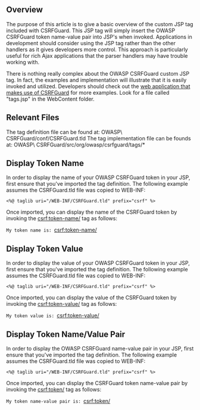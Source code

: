 ## Overview

The purpose of this article is to give a basic overview of the custom
JSP tag included with CSRFGuard. This JSP tag will simply insert the
OWASP CSRFGuard token name-value pair into JSP's when invoked.
Applications in development should consider using the JSP tag rather
than the other handlers as it gives developers more control. This
approach is particularly useful for rich Ajax applications that the
parser handlers may have trouble working with.

There is nothing really complex about the OWASP CSRFGuard custom JSP
tag. In fact, the examples and implementation will illustrate that it is
easily invoked and utilized. Developers should check out the [web
application that makes use of
CSRFGuard](http://www.owasp.org/index.php/Image:OWASP-CSRFGuard-TestApp-2.2-src.zip%7Csample)
for more examples. Look for a file called "tags.jsp" in the WebContent
folder.

## Relevant Files

The tag definition file can be found at: OWASP\\
CSRFGuard/conf/CSRFGuard.tld The tag implementation file can be founds
at: OWASP\\ CSRFGuard/src/org/owasp/csrfguard/tags/\*

## Display Token Name

In order to display the name of your OWASP CSRFGuard token in your JSP,
first ensure that you've imported the tag definition. The following
example assumes the CSRFGuard.tld file was copied to WEB-INF:

`<%@ taglib uri="/WEB-INF/CSRFGuard.tld" prefix="csrf" %>`

Once imported, you can display the name of the CSRFGuard token by
invoking the <csrf:token-name/> tag as follows:

`My token name is: `<csrf:token-name/>

## Display Token Value

In order to display the value of your OWASP CSRFGuard token in your JSP,
first ensure that you've imported the tag definition. The following
example assumes the CSRFGuard.tld file was copied to WEB-INF:

`<%@ taglib uri="/WEB-INF/CSRFGuard.tld" prefix="csrf" %>`

Once imported, you can display the value of the CSRFGuard token by
invoking the <csrf:token-value/> tag as follows:

`My token value is: `<csrf:token-value/>

## Display Token Name/Value Pair

In order to display the OWASP CSRFGuard name-value pair in your JSP,
first ensure that you've imported the tag definition. The following
example assumes the CSRFGuard.tld file was copied to WEB-INF:

`<%@ taglib uri="/WEB-INF/CSRFGuard.tld" prefix="csrf" %>`

Once imported, you can display the CSRFGuard token name-value pair by
invoking the <csrf:token/> tag as follows:

`My token name-value pair is: `<csrf:token/>